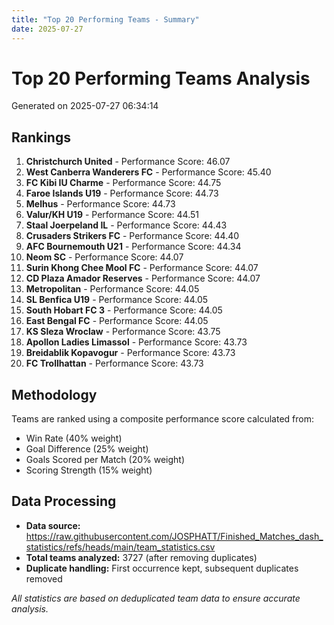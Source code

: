 ```yaml
---
title: "Top 20 Performing Teams - Summary"
date: 2025-07-27
---
```


# Top 20 Performing Teams Analysis

Generated on 2025-07-27 06:34:14

## Rankings

1. **Christchurch United** - Performance Score: 46.07
2. **West Canberra Wanderers FC** - Performance Score: 45.40
3. **FC Kibi IU Charme** - Performance Score: 44.75
4. **Faroe Islands U19** - Performance Score: 44.73
5. **Melhus** - Performance Score: 44.73
6. **Valur/KH U19** - Performance Score: 44.51
7. **Staal Joerpeland IL** - Performance Score: 44.43
8. **Crusaders Strikers FC** - Performance Score: 44.40
9. **AFC Bournemouth U21** - Performance Score: 44.34
10. **Neom SC** - Performance Score: 44.07
11. **Surin Khong Chee Mool FC** - Performance Score: 44.07
12. **CD Plaza Amador Reserves** - Performance Score: 44.07
13. **Metropolitan** - Performance Score: 44.05
14. **SL Benfica U19** - Performance Score: 44.05
15. **South Hobart FC 3** - Performance Score: 44.05
16. **East Bengal FC** - Performance Score: 44.05
17. **KS Sleza Wroclaw** - Performance Score: 43.75
18. **Apollon Ladies Limassol** - Performance Score: 43.73
19. **Breidablik Kopavogur** - Performance Score: 43.73
20. **FC Trollhattan** - Performance Score: 43.73

## Methodology

Teams are ranked using a composite performance score calculated from:
- Win Rate (40% weight)
- Goal Difference (25% weight)
- Goals Scored per Match (20% weight)
- Scoring Strength (15% weight)

## Data Processing

- **Data source:** https://raw.githubusercontent.com/JOSPHATT/Finished_Matches_dash_statistics/refs/heads/main/team_statistics.csv
- **Total teams analyzed:** 3727 (after removing duplicates)
- **Duplicate handling:** First occurrence kept, subsequent duplicates removed

*All statistics are based on deduplicated team data to ensure accurate analysis.*
